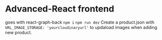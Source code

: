 # Advanced-React frontend
goes with react-graph-back
`npm i`
`npm run dev`
Create a product.json with `URL_IMAGE_STORAGE: 'yourcloudinaryurl'` to updaload images when adding new product.
